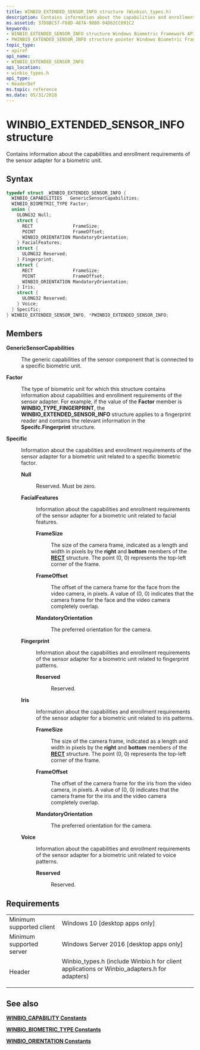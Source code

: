 ```yaml
---
title: WINBIO_EXTENDED_SENSOR_INFO structure (Winbio\_types.h)
description: Contains information about the capabilities and enrollment requirements of the sensor adapter for a biometric unit.
ms.assetid: 37D8BC57-F68D-487A-98B0-94D62CC091C2
keywords:
- WINBIO_EXTENDED_SENSOR_INFO structure Windows Biometric Framework API
- PWINBIO_EXTENDED_SENSOR_INFO structure pointer Windows Biometric Framework API
topic_type:
- apiref
api_name:
- WINBIO_EXTENDED_SENSOR_INFO
api_location:
- winbio_types.h
api_type:
- HeaderDef
ms.topic: reference
ms.date: 05/31/2018
---
```


# WINBIO\_EXTENDED\_SENSOR\_INFO structure

Contains information about the capabilities and enrollment requirements of the sensor adapter for a biometric unit.

## Syntax


```C++
typedef struct _WINBIO_EXTENDED_SENSOR_INFO {
  WINBIO_CAPABILITIES   GenericSensorCapabilities;
  WINBIO_BIOMETRIC_TYPE Factor;
  union {
    ULONG32 Null;
    struct {
      RECT               FrameSize;
      POINT              FrameOffset;
      WINBIO_ORIENTATION MandatoryOrientation;
    } FacialFeatures;
    struct {
      ULONG32 Reserved;
    } Fingerprint;
    struct {
      RECT               FrameSize;
      POINT              FrameOffset;
      WINBIO_ORIENTATION MandatoryOrientation;
    } Iris;
    struct {
      ULONG32 Reserved;
    } Voice;
  } Specific;
} WINBIO_EXTENDED_SENSOR_INFO, *PWINBIO_EXTENDED_SENSOR_INFO;
```



## Members

<dl> <dt>

**GenericSensorCapabilities**
</dt> <dd>

The generic capabilities of the sensor component that is connected to a specific biometric unit.

</dd> <dt>

**Factor**
</dt> <dd>

The type of biometric unit for which this structure contains information about capabilities and enrollment requirements of the sensor adapter. For example, if the value of the **Factor** member is **WINBIO\_TYPE\_FINGERPRINT**, the **WINBIO\_EXTENDED\_SENSOR\_INFO** structure applies to a fingerprint reader and contains the relevant information in the **Specifc.Fingerprint** structure.

</dd> <dt>

**Specific**
</dt> <dd>

Information about the capabilities and enrollment requirements of the sensor adapter for a biometric unit related to a specific biometric factor.

<dl> <dt>

**Null**
</dt> <dd>

Reserved. Must be zero.

</dd> <dt>

**FacialFeatures**
</dt> <dd>

Information about the capabilities and enrollment requirements of the sensor adapter for a biometric unit related to facial features.

<dl> <dt>

**FrameSize**
</dt> <dd>

The size of the camera frame, indicated as a length and width in pixels by the **right** and **bottom** members of the [**RECT**](https://docs.microsoft.com/previous-versions//dd162897(v=vs.85)) structure. The point (0, 0) represents the top-left corner of the frame.

</dd> <dt>

**FrameOffset**
</dt> <dd>

The offset of the camera frame for the face from the video camera, in pixels. A value of (0, 0) indicates that the camera frame for the face and the video camera completely overlap.

</dd> <dt>

**MandatoryOrientation**
</dt> <dd>

The preferred orientation for the camera.

</dd> </dl> </dd> <dt>

**Fingerprint**
</dt> <dd>

Information about the capabilities and enrollment requirements of the sensor adapter for a biometric unit related to fingerprint patterns.

<dl> <dt>

**Reserved**
</dt> <dd>

Reserved.

</dd> </dl> </dd> <dt>

**Iris**
</dt> <dd>

Information about the capabilities and enrollment requirements of the sensor adapter for a biometric unit related to iris patterns.

<dl> <dt>

**FrameSize**
</dt> <dd>

The size of the camera frame, indicated as a length and width in pixels by the **right** and **bottom** members of the [**RECT**](https://docs.microsoft.com/previous-versions//dd162897(v=vs.85)) structure. The point (0, 0) represents the top-left corner of the frame.

</dd> <dt>

**FrameOffset**
</dt> <dd>

The offset of the camera frame for the iris from the video camera, in pixels. A value of (0, 0) indicates that the camera frame for the iris and the video camera completely overlap.

</dd> <dt>

**MandatoryOrientation**
</dt> <dd>

The preferred orientation for the camera.

</dd> </dl> </dd> <dt>

**Voice**
</dt> <dd>

Information about the capabilities and enrollment requirements of the sensor adapter for a biometric unit related to voice patterns.

<dl> <dt>

**Reserved**
</dt> <dd>

Reserved.

</dd> </dl> </dd> </dl> </dd> </dl>

## Requirements



|                                     |                                                                                                                                                                          |
|-------------------------------------|--------------------------------------------------------------------------------------------------------------------------------------------------------------------------|
| Minimum supported client<br/> | Windows 10 \[desktop apps only\]<br/>                                                                                                                              |
| Minimum supported server<br/> | Windows Server 2016 \[desktop apps only\]<br/>                                                                                                                     |
| Header<br/>                   | <dl> <dt>Winbio\_types.h (include Winbio.h for client applications or Winbio\_adapters.h for adapters)</dt> </dl> |



## See also

<dl> <dt>

[**WINBIO\_CAPABILITY Constants**](winbio-capability-constants.md)
</dt> <dt>

[**WINBIO\_BIOMETRIC\_TYPE Constants**](winbio-biometric-type-constants.md)
</dt> <dt>

[**WINBIO\_ORIENTATION Constants**](winbio-orientation-constants.md)
</dt> </dl>

 

 





